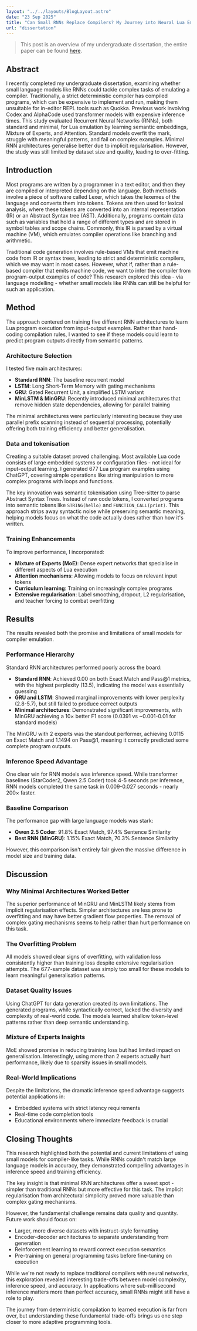 ```yaml
---
layout: "../../layouts/BlogLayout.astro"
date: "23 Sep 2025"
title: "Can Small RNNs Replace Compilers? My Journey into Neural Lua Emulation"
url: "dissertation"
---
```


> This post is an overview of my undergraduate dissertation, the entire paper can be found [here](/Dissertation%20-%20Richard%20Coric%20(26414124).pdf).

## Abstract 
I recently completed my undergraduate dissertation, examining whether small language models like RNNs could tackle complex tasks of emulating a compiler. Traditionally, a strict deterministic compiler has compiled programs, which can be expensive to implement and run, making them unsuitable for in-editor REPL tools such as Quokka. Previous work involving Codex and AlphaCode used transformer models with expensive inference times. This study evaluated Recurrent Neural Networks (RNNs), both standard and minimal, for Lua emulation by learning semantic embeddings, Mixture of Experts, and Attention. Standard models overfit the mark, struggle with meaningful patterns, and fail on complex examples. Minimal RNN architectures generalise better due to implicit regularisation. However, the study was still limited by dataset size and quality, leading to over-fitting.

## Introduction 
Most programs are written by a programmer in a text editor, and then they are compiled or interpreted depending on the language. Both methods involve a piece of software called Lexer, which takes the lexemes of the language and converts them into tokens. Tokens are then used for lexical analysis, where these tokens are converted into an internal representation (IR) or an Abstract Syntax tree (AST). Additionally, programs contain data such as variables that hold a range of different types and are stored in symbol tables and scope chains. Commonly, this IR is parsed by a virtual machine (VM), which emulates compiler operations like branching and arithmetic. 

Traditional code generation involves rule-based VMs that emit machine code from IR or syntax trees, leading to strict and deterministic compilers, which we may want in most cases. However, what if, rather than a rule-based compiler that emits machine code, we want to infer the compiler from program-output examples of code? This research explored this idea - via language modelling - whether small models like RNNs can still be helpful for such an application.

## Method
The approach centered on training five different RNN architectures to learn Lua program execution from input-output examples. Rather than hand-coding compilation rules, I wanted to see if these models could learn to predict program outputs directly from semantic patterns.

### Architecture Selection
I tested five main architectures:
- **Standard RNN**: The baseline recurrent model
- **LSTM**: Long Short-Term Memory with gating mechanisms
- **GRU**: Gated Recurrent Unit, a simplified LSTM variant
- **MinLSTM & MinGRU**: Recently introduced minimal architectures that remove hidden state dependencies, allowing for parallel training

The minimal architectures were particularly interesting because they use parallel prefix scanning instead of sequential processing, potentially offering both training efficiency and better generalisation.

### Data and tokenisation
Creating a suitable dataset proved challenging. Most available Lua code consists of large embedded systems or configuration files - not ideal for input-output learning. I generated 677 Lua program examples using ChatGPT, covering simple operations like string manipulation to more complex programs with loops and functions.

The key innovation was semantic tokenisation using Tree-sitter to parse Abstract Syntax Trees. Instead of raw code tokens, I converted programs into semantic tokens like `STRING(hello)` and `FUNCTION_CALL(print)`. This approach strips away syntactic noise while preserving semantic meaning, helping models focus on what the code actually does rather than how it's written.

### Training Enhancements
To improve performance, I incorporated:
- **Mixture of Experts (MoE)**: Dense expert networks that specialise in different aspects of Lua execution
- **Attention mechanisms**: Allowing models to focus on relevant input tokens
- **Curriculum learning**: Training on increasingly complex programs
- **Extensive regularisation**: Label smoothing, dropout, L2 regularisation, and teacher forcing to combat overfitting

## Results 

The results revealed both the promise and limitations of small models for compiler emulation.

### Performance Hierarchy
Standard RNN architectures performed poorly across the board:
- **Standard RNN**: Achieved 0.00 on both Exact Match and Pass@1 metrics, with the highest perplexity (13.5), indicating the model was essentially guessing
- **GRU and LSTM**: Showed marginal improvements with lower perplexity (2.8-5.7), but still failed to produce correct outputs
- **Minimal architectures**: Demonstrated significant improvements, with MinGRU achieving a 10× better F1 score (0.0391 vs ~0.001-0.01 for standard models)

The MinGRU with 2 experts was the standout performer, achieving 0.0115 on Exact Match and 1.1494 on Pass@1, meaning it correctly predicted some complete program outputs.

### Inference Speed Advantage
One clear win for RNN models was inference speed. While transformer baselines (StarCoder2, Qwen 2.5 Coder) took 4-5 seconds per inference, RNN models completed the same task in 0.009-0.027 seconds - nearly 200× faster.

### Baseline Comparison
The performance gap with large language models was stark:
- **Qwen 2.5 Coder**: 91.8% Exact Match, 97.4% Sentence Similarity
- **Best RNN (MinGRU)**: 1.15% Exact Match, 70.3% Sentence Similarity

However, this comparison isn't entirely fair given the massive difference in model size and training data.

## Discussion

### Why Minimal Architectures Worked Better
The superior performance of MinGRU and MinLSTM likely stems from implicit regularisation effects. Simpler architectures are less prone to overfitting and may have better gradient flow properties. The removal of complex gating mechanisms seems to help rather than hurt performance on this task.

### The Overfitting Problem
All models showed clear signs of overfitting, with validation loss consistently higher than training loss despite extensive regularisation attempts. The 677-sample dataset was simply too small for these models to learn meaningful generalisation patterns.

### Dataset Quality Issues
Using ChatGPT for data generation created its own limitations. The generated programs, while syntactically correct, lacked the diversity and complexity of real-world code. The models learned shallow token-level patterns rather than deep semantic understanding.

### Mixture of Experts Insights
MoE showed promise in reducing training loss but had limited impact on generalisation. Interestingly, using more than 2 experts actually hurt performance, likely due to sparsity issues in small models.

### Real-World Implications
Despite the limitations, the dramatic inference speed advantage suggests potential applications in:
- Embedded systems with strict latency requirements
- Real-time code completion tools
- Educational environments where immediate feedback is crucial

## Closing Thoughts

This research highlighted both the potential and current limitations of using small models for compiler-like tasks. While RNNs couldn't match large language models in accuracy, they demonstrated compelling advantages in inference speed and training efficiency.

The key insight is that minimal RNN architectures offer a sweet spot - simpler than traditional RNNs but more effective for this task. The implicit regularisation from architectural simplicity proved more valuable than complex gating mechanisms.

However, the fundamental challenge remains data quality and quantity. Future work should focus on:
- Larger, more diverse datasets with instruct-style formatting
- Encoder-decoder architectures to separate understanding from generation
- Reinforcement learning to reward correct execution semantics
- Pre-training on general programming tasks before fine-tuning on execution

While we're not ready to replace traditional compilers with neural networks, this exploration revealed interesting trade-offs between model complexity, inference speed, and accuracy. In applications where sub-millisecond inference matters more than perfect accuracy, small RNNs might still have a role to play.

The journey from deterministic compilation to learned execution is far from over, but understanding these fundamental trade-offs brings us one step closer to more adaptive programming tools.